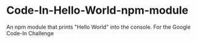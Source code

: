 # Code-In-Hello-World-npm-module
An npm module that prints "Hello World" into the console. For the Google Code-In Challenge
